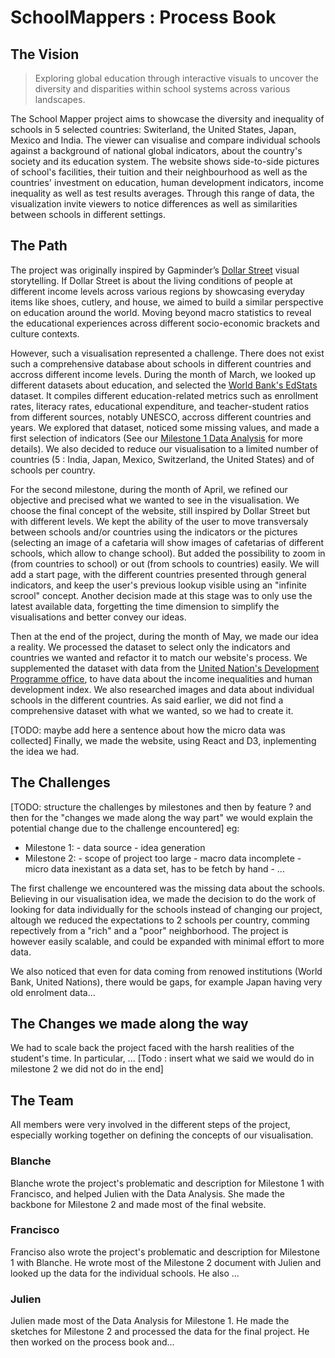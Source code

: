 # SchoolMappers : Process Book

## The Vision

> Exploring global education through interactive visuals to uncover the diversity and disparities within school systems across various landscapes.

The School Mapper project aims to showcase the diversity and inequality of schools in 5 selected countries: Switerland, the United States, Japan, Mexico and India. The viewer can visualise and compare individual schools against a background of national global indicators, about the country's society and its education system. 
The website shows side-to-side pictures of school's facilities, their tuition and their neighbourhood as well as the countries' investment on education, human development indicators, income inequality as well as test results averages.
Through this range of data, the visualization invite viewers to notice differences as well as similarities between schools in different settings.

## The Path

The project was originally inspired by Gapminder’s [Dollar Street](https://www.gapminder.org/dollar-street) visual storytelling. If Dollar Street is about the living conditions of people at different income levels across various regions by showcasing everyday items like shoes, cutlery, and house, we aimed to build a similar perspective on education around the world. Moving beyond macro statistics to reveal the educational experiences across different socio-economic brackets and culture contexts.

However, such a visualisation represented a challenge. There does not exist such a comprehensive database about schools in different countries and accross different income levels. During the month of March, we looked up different datasets about education, and selected the [World Bank's EdStats](https://datacatalog.worldbank.org/search/dataset/0038480/education-statistics) dataset. It compiles different education-related metrics such as enrollment rates, literacy rates, educational expenditure, and teacher-student ratios from different sources, notably UNESCO, accross different countries and years. We explored that dataset, noticed some missing values, and made a first selection of indicators (See our [Milestone 1 Data Analysis](Milestone1.md) for more details). We also decided to reduce our visualisation to a limited number of countries (5 : India, Japan, Mexico, Switzerland, the United States) and of schools per country. 

For the second milestone, during the month of April, we refined our objective and precised what we wanted to see in the visualisation. We choose the final concept of the website, still inspired by Dollar Street but with different levels. We kept the ability of the user to move transversaly between schools and/or countries using the indicators or the pictures (selecting an image of a cafetaria will show images of cafetarias of different schools, which allow to change school). But added the possibility to zoom in (from countries to school) or out (from schools to countries) easily. We will add a start page, with the different countries presented through general indicators, and keep the user's previous lookup visible using an "infinite scrool" concept.
Another decision made at this stage was to only use the latest available data, forgetting the time dimension to simplify the visualisations and better convey our ideas.

Then at the end of the project, during the month of May, we made our idea a reality. We processed the dataset to select only the indicators and countries we wanted and refactor it to match our website's process. We supplemented the dataset with data from the [United Nation's Development Programme office](https://hdr.undp.org), to have data about the income inequalities and human development index.
We also researched images and data about individual schools in the different countries. As said earlier, we did not find a comprehensive dataset with what we wanted, so we had to create it. 

[TODO: maybe add here a sentence about how the micro data was collected] 
Finally, we made the website, using React and D3, inplementing the idea we had.

## The Challenges

[TODO: structure the challenges by milestones and then by feature ? and then for the "changes we made along the way part" we would explain the potential change due to the challenge encountered]
eg: 
- Milestone 1:
        - data source
        - idea generation
- Milestone 2:
        - scope of project too large
        - macro data incomplete
        - micro data inexistant as a data set, has to be fetch by hand
        - ...

  
The first challenge we encountered was the missing data about the schools. Believing in our visualisation idea, we made the decision to do the work of looking for data individually for the schools instead of changing our project, altough we reduced the expectations to 2 schools per country, comming repectively from a "rich" and a "poor" neighborhood. The project is however easily scalable, and could be expanded with minimal effort to more data.

We also noticed that even for data coming from renowed institutions (World Bank, United Nations), there would be gaps, for example Japan having very old enrolment data...


## The Changes we made along the way

We had to scale back the project faced with the harsh realities of the student's time. In particular, ...
[Todo : insert what we said we would do in milestone 2 we did not do in the end]


## The Team

All members were very involved in the different steps of the project, especially working together on defining the concepts of our visualisation.

### Blanche

Blanche wrote the project's problematic and description for Milestone 1 with Francisco, and helped Julien with the Data Analysis. She made the backbone for Milestone 2 and made most of the final website.

### Francisco

Franciso also wrote the project's problematic and description for Milestone 1 with Blanche. He wrote most of the Milestone 2 document with Julien and looked up the data for the individual schools. He also ...

### Julien

Julien made most of the Data Analysis for Milestone 1. He made the sketches for Milestone 2 and processed the data for the final project. He then worked on the process book and...
